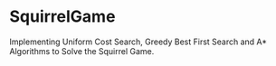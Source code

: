 # SquirrelGame
Implementing Uniform Cost Search, Greedy Best First Search and A* Algorithms to Solve the Squirrel Game.
